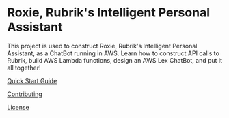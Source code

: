 # Roxie, Rubrik's Intelligent Personal Assistant

This project is used to construct Roxie, Rubrik's Intelligent Personal Assistant, as a ChatBot running in AWS. Learn how to construct API calls to Rubrik, build AWS Lambda functions, design an AWS Lex ChatBot, and put it all together!

[Quick Start Guide](/docs/QUICKSTART.md)

[Contributing](CONTRIBUTING.md)

[License](LICENSE)
